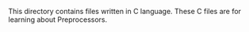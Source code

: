 This directory contains files written in C language.
These C files are for learning about Preprocessors.
